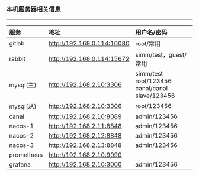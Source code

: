 ### 本机服务器相关信息 
-------------------------------------------------------
| 服务 | 地址 | 用户名/密码 |
|:------------------|:------------------------|:------------------|
| gitlab | http://192.168.0.114:10080 | root/常用 |
| rabbit | http://192.168.0.114:15672 | simm/test，guest/常用 |
| mysql(主)  | http://192.168.2.10:3306  | simm/test  root/123456  canal/canal  slave/123456|
| mysql(从)  | http://192.168.2.10:3306  | root/123456|
| canal  | http://192.168.2.10:8089  | admin/123456 |
| nacos-1  | http://192.168.2.11:8848  | admin/123456 |
| nacos-2  | http://192.168.2.12:8848  | admin/123456 |
| nacos-3  | http://192.168.2.13:8848  | admin/123456 |
| prometheus  | http://192.168.2.10:9090  |  |
| grafana  | http://192.168.2.10:3000  |  admin/123456 |